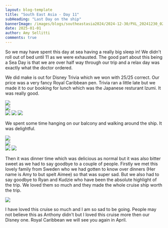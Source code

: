 ```yaml
---
layout: blog-template
title: "South East Asia - Day 11"
subHeading: "Last Day on the ship"
bannerImage: /images/blogs/southeastasia2024/2024-12-30/PXL_20241230_024510790.MP.jpg_compressed.JPEG
date: 2025-01-01
author: Amy Sellitti
comments: true
---
```


So we may have spent this day at sea having a really big sleep in! We didn't roll out of bed until 11 as we were exhausted. The good part about this being a Sea Day is that we are over half way through our trip and a relax day was exactly what the doctor ordered. 

We did make is out for Disney Trivia which we won with 25/25 correct. Our price was a very fancy Royal Caribbean pen. Trivia ran a little late but we made it to our booking for lunch which was the Japanese resturant Izumi. It was really good. 

<div class="center-image"><img src="/images/blogs/southeastasia2024/2025-01-01/PXL_20250101_040933818.jpg_compressed.JPEG"/></div>
<div class="center-image"><img src="/images/blogs/southeastasia2024/2025-01-01/PXL_20250101_055513228.jpg_compressed.JPEG"/></div>
<div class="grid-3c">
  <img src="/images/blogs/southeastasia2024/2025-01-01/PXL_20250101_055520089.jpg_compressed.JPEG"/>
  <img src="/images/blogs/southeastasia2024/2025-01-01/PXL_20250101_054110883.jpg_compressed.JPEG"/>
  <img src="/images/blogs/southeastasia2024/2025-01-01/PXL_20250101_054108306.jpg_compressed.JPEG"/>
</div>

We spent some time hanging on our balcony and walking around the ship. It was delightful. 

<div class="center-image"><img src="/images/blogs/southeastasia2024/2025-01-01/PXL_20250101_033637969.MP.jpg_compressed.JPEG"/></div>
<div class="center-image"><img src="/images/blogs/southeastasia2024/2025-01-01/PXL_20250101_065431561.MP.jpg_compressed.JPEG"/></div>
<div class="grid-2c">
  <img src="/images/blogs/southeastasia2024/2025-01-01/PXL_20250101_073752564.jpg_compressed.JPEG"/>
  <img src="/images/blogs/southeastasia2024/2025-01-01/PXL_20250101_075344415.jpg_compressed.JPEG"/>
</div>

Then it was dinner time which was delicious as normal but it was also bitter sweet as we had to say goodbye to a couple of people. Firstly we met this lovely family from Sweden who we had gotten to know over dinners (Her name is Amy to but spelt Aimee) so that was super sad. But we also had to say goodbye to Ryan and Kudzie who have been the absolute highlight of the trip. We loved them so much and they made the whole cruise ship worth the trip. 

<div class="center-image"><img src="/images/blogs/southeastasia2024/2025-01-01/PXL_20250101_114732133.MP.jpg_compressed.JPEG"/></div>

I have loved this cruise so much and I am so sad to be going. People may not believe this as Anthony didn't but I loved this cruise more then our Disney one. Royal Caribbean we will see you again in April. 